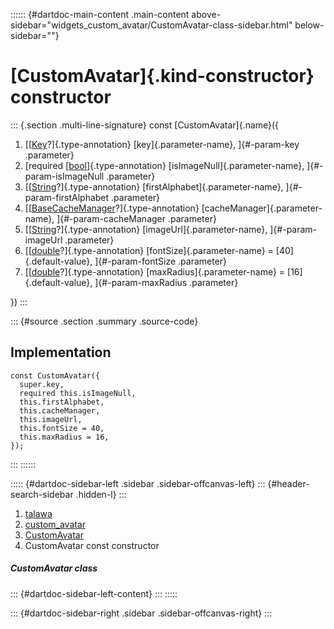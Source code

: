 :::::: {#dartdoc-main-content .main-content above-sidebar="widgets_custom_avatar/CustomAvatar-class-sidebar.html" below-sidebar=""}
<div>

# [CustomAvatar]{.kind-constructor} constructor

</div>

::: {.section .multi-line-signature}
const [CustomAvatar]{.name}({

1.  [[[Key](https://api.flutter.dev/flutter/foundation/Key-class.html)?]{.type-annotation}
    [key]{.parameter-name}, ]{#-param-key .parameter}
2.  [required
    [[bool](https://api.flutter.dev/flutter/dart-core/bool-class.html)]{.type-annotation}
    [isImageNull]{.parameter-name}, ]{#-param-isImageNull .parameter}
3.  [[[String](https://api.flutter.dev/flutter/dart-core/String-class.html)?]{.type-annotation}
    [firstAlphabet]{.parameter-name}, ]{#-param-firstAlphabet
    .parameter}
4.  [[[BaseCacheManager](https://pub.dev/documentation/flutter_cache_manager/3.4.1/flutter_cache_manager/BaseCacheManager-class.html)?]{.type-annotation}
    [cacheManager]{.parameter-name}, ]{#-param-cacheManager .parameter}
5.  [[[String](https://api.flutter.dev/flutter/dart-core/String-class.html)?]{.type-annotation}
    [imageUrl]{.parameter-name}, ]{#-param-imageUrl .parameter}
6.  [[[double](https://api.flutter.dev/flutter/dart-core/double-class.html)?]{.type-annotation}
    [fontSize]{.parameter-name} = [40]{.default-value},
    ]{#-param-fontSize .parameter}
7.  [[[double](https://api.flutter.dev/flutter/dart-core/double-class.html)?]{.type-annotation}
    [maxRadius]{.parameter-name} = [16]{.default-value},
    ]{#-param-maxRadius .parameter}

})
:::

::: {#source .section .summary .source-code}
## Implementation

``` language-dart
const CustomAvatar({
  super.key,
  required this.isImageNull,
  this.firstAlphabet,
  this.cacheManager,
  this.imageUrl,
  this.fontSize = 40,
  this.maxRadius = 16,
});
```
:::
::::::

::::: {#dartdoc-sidebar-left .sidebar .sidebar-offcanvas-left}
::: {#header-search-sidebar .hidden-l}
:::

1.  [talawa](../../index.html)
2.  [custom_avatar](../../widgets_custom_avatar/)
3.  [CustomAvatar](../../widgets_custom_avatar/CustomAvatar-class.html)
4.  CustomAvatar const constructor

##### CustomAvatar class

::: {#dartdoc-sidebar-left-content}
:::
:::::

::: {#dartdoc-sidebar-right .sidebar .sidebar-offcanvas-right}
:::
